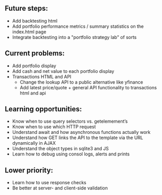 ## Future steps:
- Add backtesting html
- Add portfolio performance metrics / summary statistics on the index.html page
- Integrate backtesting into a "portfolio strategy lab" of sorts


## Current problems:
- Add portfolio display
- Add cash and net value to each portfolio display
- Transactions HTML and API
    - Change the lookup API to a public alternative like yfinance
    - Add latest price/quote + general API functionality to transactions html and api


## Learning opportunities:
- Know when to use query selectors vs. getelemement’s
- Know when to use which HTTP request
- Understand await and how asynchronous functions actually work
- Understand how GET links the API to the template via the URL dynamically in AJAX
- Understand the object types in sqlite3 and JS
- Learn how to debug using consol logs, alerts and prints

## Lower priority:
- Learn how to use response checks
- Be better at server- and client-side validation